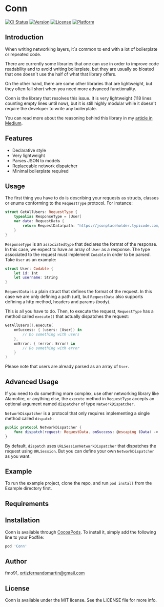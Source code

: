 # Conn

[![CI Status](https://img.shields.io/travis/fmo91/Conn.svg?style=flat)](https://travis-ci.org/fmo91/Conn)
[![Version](https://img.shields.io/cocoapods/v/Conn.svg?style=flat)](https://cocoapods.org/pods/Conn)
[![License](https://img.shields.io/cocoapods/l/Conn.svg?style=flat)](https://cocoapods.org/pods/Conn)
[![Platform](https://img.shields.io/cocoapods/p/Conn.svg?style=flat)](https://cocoapods.org/pods/Conn)

## Introduction

When writing networking layers, it´s common to end with a lot of boilerplate or repeated code.

There are currently some libraries that one can use in order to improve code readability and to avoid writing boilerplate, but they are usually so bloated that one doesn´t use the half of what that library offers.

On the other hand, there are some other libraries that are lightweight, but they often fall short when you need more advanced functionality.

Conn is the library that resolves this issue. It is very lightweight (118 lines counting empty lines until now), but it is still highly modular while it doesn't require the developer to write any boilerplate.

You can read more about the reasoning behind this library in my [article in Medium](https://medium.com/@ortizfernandomartin/minimal-networking-layer-from-scratch-in-swift-4-a151af786dc5).

## Features

- Declarative style
- Very lightweight
- Parses JSON to models
- Replaceable network dispatcher
- Minimal boilerplate required

## Usage

The first thing you have to do is describing your requests as structs, classes or enums conforming to the `RequestType` protocol. For instance:

```swift
struct GetAllUsers: RequestType {
    typealias ResponseType = [User]
    var data: RequestData {
        return RequestData(path: "https://jsonplaceholder.typicode.com/users")
    }
}
```

`ResponseType` is an `associatedtype` that declares the format of the response. In this case, we expect to have an array of `User` as a response. The type associated to the request must implement `Codable` in order to be parsed. Take `User` as an example:

```swift
struct User: Codable {
    let id: Int
    let username: String
}
```

`RequestData` is a plain struct that defines the format of the request. In this case we are only defining a path (url), but `RequestData` also supports defining a http method, headers and params (body).

This is all you have to do. Then, to execute the request, `RequestType` has a method called `execute()` that actually dispatches the request:

```swift
GetAllUsers().execute(
    onSuccess: { (users: [User]) in
        // Do something with users
    },
    onError: { (error: Error) in
        // Do something with error
    }
)
```

Please note that users are already parsed as an array of `User`.

## Advanced Usage

If you need to do something more complex, use other networking library like Alamofire, or anything else, the `execute` method in `RequestType` accepts an optional argument named `dispatcher` of type `NetworkDispatcher`.

`NetworkDispatcher` is a protocol that only requires implementing a single method called `dispatch`:

```swift
public protocol NetworkDispatcher {
    func dispatch(request: RequestData, onSuccess: @escaping (Data) -> Void, onError: @escaping (Error) -> Void)
}
```

By default, `dispatch` uses `URLSessionNetworkDispatcher` that dispatches the request using `URLSession`. But you can define your own `NetworkDispatcher` as you want.

## Example

To run the example project, clone the repo, and run `pod install` from the Example directory first.

## Requirements

## Installation

Conn is available through [CocoaPods](https://cocoapods.org). To install
it, simply add the following line to your Podfile:

```ruby
pod 'Conn'
```

## Author

fmo91, ortizfernandomartin@gmail.com

## License

Conn is available under the MIT license. See the LICENSE file for more info.

